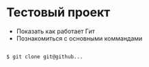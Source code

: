 # Тестовый проект

+ Показать как работает Гит
+ Познакомиться с основными коммандами

```bash

$ git clone git@github...

```